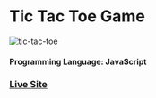 # Tic Tac Toe Game

<img src='https://i.ibb.co/W0sF7zN/Captggure.png' alt='tic-tac-toe' />

#### Programming Language: JavaScript

<a href='https://tic-tac-toe5.netlify.app/'><h3>Live Site</h3></a>

